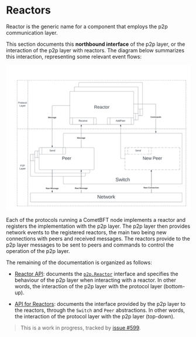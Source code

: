 # Reactors

Reactor is the generic name for a component that employs the p2p communication layer.

This section documents this **northbound interface** of the p2p layer,
or the interaction of the p2p layer with reactors.
The diagram below summarizes this interaction, representing some relevant event
flows:

<img src="p2p-reactors.png" style="background-color: white">

Each of the protocols running a CometBFT node implements a reactor and registers
the implementation with the p2p layer.
The p2p layer then provides network events to the registered reactors, the main
two being new connections with peers and received messages.
The reactors provide to the p2p layer messages to be sent to
peers and commands to control the operation of the p2p layer.

The remaining of the documentation is organized as follows:

- [Reactor API](./reactor.md): documents the [`p2p.Reactor`][reactor-interface]
  interface and specifies the behaviour of the p2p layer when interacting with
  a reactor.
  In other words, the interaction of the p2p layer with the protocol layer (bottom-up).

- [API for Reactors](./p2p-api.md): documents the interface provided by the p2p
  layer to the reactors, through the `Switch` and `Peer` abstractions.
  In other words, the interaction of the protocol layer with the p2p layer (top-down).

> This is a work in progress, tracked by [issue #599](https://github.com/cometbft/cometbft/issues/599).

[reactor-interface]: ../../../p2p/base_reactor.go
